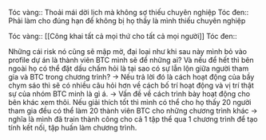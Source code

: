 Tóc vàng:: Thoải mái dời lịch mà không sợ thiếu chuyên nghiệp
Tóc đen:: Phải làm cho đúng hạn để không bị họ thấy là mình thiếu chuyên nghiệp

Tóc vàng:: [[Công khai tất cả mọi thứ cho tất cả mọi người]]
Tóc đen:: 

Những cái risk nó cũng sẽ mập mờ, đại loại như khi sau này mình bỏ vào profile dự án là thành viên BTC mình sẽ để những ai? Và nếu để hết thì bên ngoài họ có thể đặt dấu chấm hỏi là tại sao có sự lẫn lộn giữa người tham gia và BTC trong chương trình? 
-> Nếu trả lời đó là cách hoạt động của bầy chym sáo thì sẽ có nhiều câu hỏi hơn về cách bố trí hoạt động và vị trí thật sự của nhóm BTC minh là gì á. -> Vấn đề về cách trình bày hoạt động cho bên khác xem thôi. Nếu giải thích tốt thì mình có thể cho họ thấy 20 người tham gia đều có thể làm 20 thành viên BTC cho những chương trình khác -> nghĩa là mình đã train thành công cho cả 1 tập thể qua 1 chương trình để tạo tính kết nối, tập huấn làm chương trình.
